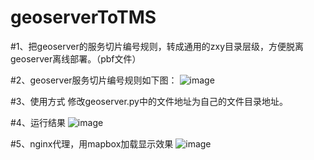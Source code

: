 #  geoserverToTMS

#1、把geoserver的服务切片编号规则，转成通用的zxy目录层级，方便脱离geoserver离线部署。（pbf文件）

#2、geoserver服务切片编号规则如下图：
![image](https://github.com/JerckyLY/geoserverToTMS/blob/master/images/1.png)

#3、使用方式
修改geoserver.py中的文件地址为自己的文件目录地址。

#4、运行结果
![image](https://github.com/JerckyLY/geoserverToTMS/blob/master/images/2.png)

#5、nginx代理，用mapbox加载显示效果
![image](https://github.com/JerckyLY/geoserverToTMS/blob/master/images/4.png)
